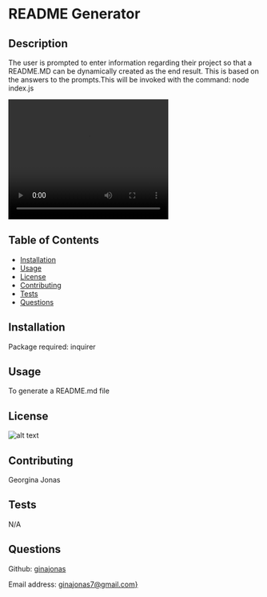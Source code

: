 # README Generator

  ## Description
  The user is prompted to enter information regarding their project so that a README.MD can be dynamically created as the end result. This is based on the answers to the prompts.This will be invoked with the command: node index.js
  
 <video width="320" height="240" controls>
  <source src="READMEHowTo" type="video/mp4">
</video>

  ## Table of Contents

  - [Installation](#installation)
  - [Usage](#usage)
  - [License](#license)
  - [Contributing](#contributing)
  - [Tests](#tests)
  - [Questions](#questions)


  ## Installation 
  Package required: inquirer

  ## Usage
  To generate a README.md file

  ## License
  ![alt text](https://badgen.net/badge/license/None)
  

  ## Contributing
  Georgina Jonas

  ## Tests
  N/A

  ## Questions
  Github: [ginajonas](https://github.com/ginajonas)

  Email address: [ginajonas7@gmail.com}](mailto:ginajonas7@gmail.com)
  
